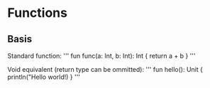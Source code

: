 # Functions
## Basis

Standard function:
'''
fun func(a: Int, b: Int): Int {
    return a + b
}
'''

Void equivalent (return type can be ommitted):
'''
fun hello(): Unit {
    println("Hello world!)
}
'''
